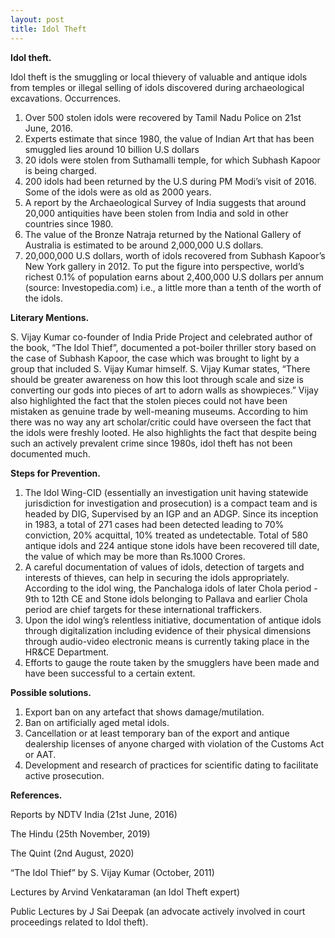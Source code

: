 ```yaml
---
layout: post
title: Idol Theft
---
```

**Idol theft.**

Idol theft is the smuggling or local thievery of valuable and antique idols from temples or illegal selling of idols discovered during archaeological excavations. 
Occurrences.
1.	Over 500 stolen idols were recovered by Tamil Nadu Police on 21st June, 2016.
2.	Experts estimate that since 1980, the value of Indian Art that has been smuggled lies around 10 billion U.S dollars
3.	20 idols were stolen from Suthamalli temple, for which Subhash Kapoor is being charged.
4.	200 idols had been returned by the U.S during PM Modi’s visit of 2016. Some of the idols were as old as 2000 years.
5.	A report by the Archaeological Survey of India suggests that around 20,000 antiquities have been stolen from India and sold in other countries since 1980.
6.	The value of the Bronze Natraja returned by the National Gallery of Australia is estimated to be around 2,000,000 U.S dollars.
7.	20,000,000 U.S dollars, worth of idols recovered from Subhash Kapoor’s New York gallery in 2012. To put the figure into perspective, world’s richest 0.1% of population earns about 2,400,000 U.S dollars per annum (source: Investopedia.com) i.e., a little more than a tenth of the worth of the idols.  

**Literary Mentions.**

S. Vijay Kumar co-founder of India Pride Project and celebrated author of the book, “The Idol Thief”, documented a pot-boiler thriller story based on the case of Subhash Kapoor, the case which was brought to light by a group that included S. Vijay Kumar himself.
S. Vijay Kumar states, “There should be greater awareness on how this loot through scale and size is converting our gods into pieces of art to adorn walls as showpieces.” Vijay also highlighted the fact that the stolen pieces could not have been mistaken as genuine trade by well-meaning museums. According to him there was no way any art scholar/critic could have overseen the fact that the idols were freshly looted. He also highlights the fact that despite being such an actively prevalent crime since 1980s, idol theft has not been documented much.

**Steps for Prevention.**

1.	The Idol Wing-CID (essentially an investigation unit having statewide jurisdiction for investigation and prosecution) is a compact team and is headed by DIG, Supervised by an IGP and an ADGP. Since its inception in 1983, a total of 271 cases had been detected leading to 70% conviction, 20% acquittal, 10% treated as undetectable. Total of 580 antique idols and 224 antique stone idols have been recovered till date, the value of which may be more than Rs.1000 Crores.
2.	A careful documentation of values of idols, detection of targets and interests of thieves, can help in securing the idols appropriately. According to the idol wing, the Panchaloga idols of later Chola period - 9th to 12th CE and Stone idols belonging to Pallava and earlier Chola period are chief targets for these international traffickers.
3.	Upon the idol wing’s relentless initiative, documentation of antique idols through digitalization including evidence of their physical dimensions through audio-video electronic means is currently taking place in the HR&CE Department.
4.	Efforts to gauge the route taken by the smugglers have been made and have been successful to a certain extent.

**Possible solutions.**

1.	Export ban on any artefact that shows damage/mutilation.
2.	Ban on artificially aged metal idols.
3.	Cancellation or at least temporary ban of the export and antique dealership licenses of anyone charged with violation of the Customs Act or AAT.
4.	Development and research of practices for scientific dating to facilitate active prosecution.

**References.**

Reports by NDTV India (21st June, 2016)

The Hindu (25th November, 2019)

The Quint (2nd August, 2020) 

“The Idol Thief” by S. Vijay Kumar (October, 2011) 

Lectures by Arvind Venkataraman (an Idol Theft expert) 

Public Lectures by J Sai Deepak (an advocate actively involved in court proceedings related to Idol theft).
